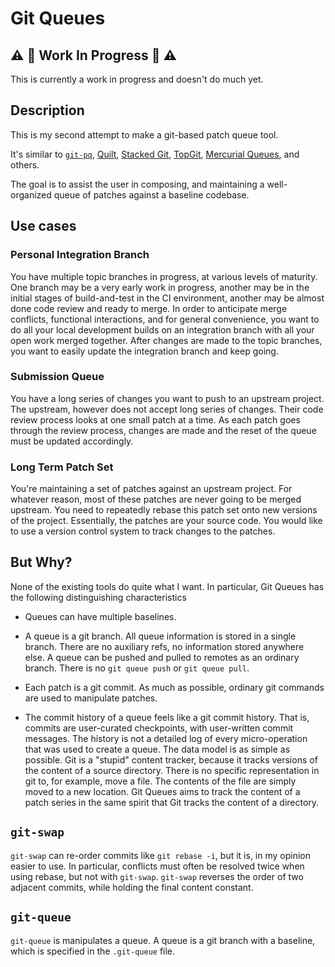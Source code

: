 # Git Queues

##  ⚠️ 🪏 Work In Progress 🪏 ⚠️ 

This is currently a work in progress and doesn't do much yet.

## Description

This is my second attempt to make a git-based patch queue tool.

It's similar to [`git-pq`][gitpq], [Quilt][quilt], [Stacked Git][stgit],
[TopGit][topgit], [Mercurial Queues][mq], and others.

The goal is to assist the user in composing, and maintaining a
well-organized queue of patches against a baseline codebase.

## Use cases

### Personal Integration Branch

You have multiple topic branches in progress, at various levels of
maturity.   One branch may be a very early work in progress, another may be
in the initial stages of build-and-test in the CI environment, another may
be almost done code review and ready to merge.    In order to anticipate
merge conflicts, functional interactions, and for general convenience, you
want to do all your local development builds on an integration branch with
all your open work merged together.   After changes are made to the topic
branches, you want to easily update the integration branch and keep going.

### Submission Queue

You have a long series of changes you want to push to an upstream project.
The upstream, however does not accept long series of changes.   Their code
review process looks at one small patch at a time.   As each patch goes
through the review process, changes are made and the reset of the queue
must be updated accordingly.

### Long Term Patch Set

You're maintaining a set of patches against an upstream project.   For
whatever reason, most of these patches are never going to be merged
upstream.   You need to repeatedly rebase this patch set onto new versions
of the project.   Essentially, the patches are your source code.   You
would like to use a version control system to track changes to the patches.

## But Why?

None of the existing tools do quite what I want.   In particular, Git Queues has
the following distinguishing characteristics

* Queues can have multiple baselines.

* A queue is a git branch.  All queue information is stored in a single
  branch.  There are no auxiliary refs, no information stored anywhere
  else.   A queue can be pushed and pulled to remotes as an ordinary
  branch.   There is no `git queue push` or `git queue pull`.

* Each patch is a git commit.   As much as possible, ordinary git commands
  are used to manipulate patches.

* The commit history of a queue feels like a git commit history.  That is,
  commits are user-curated checkpoints, with user-written commit messages.
  The history is not a detailed log of every micro-operation that was used
  to create a queue.   The data model is as simple as possible.   Git is a
  "stupid" content tracker, because it tracks versions of the content of a
  source directory.   There is no specific representation in git to, for
  example, move a file.  The contents of the file are simply moved to a new
  location.  Git Queues aims to track the content of a patch series in the
  same spirit that Git tracks the content of a directory.


## `git-swap`

`git-swap` can re-order commits like `git rebase -i`, but it is, in my
opinion easier to use.   In particular, conflicts must often be resolved
twice when using rebase, but not with `git-swap`.  `git-swap` reverses the
order of two adjacent commits, while holding the final content constant.

## `git-queue`

`git-queue` is manipulates a queue.   A queue is a git branch with a baseline,
which is specified in the `.git-queue` file.


[stgit]: https://stacked-git.github.io/
[quilt]: https://linux.die.net/man/1/quilt
[gitpq]: https://github.com/smoofra/git-pq
[topgit]: https://mackyle.github.io/topgit/topgit.html
[mq]: https://hgbook.red-bean.com/read/managing-change-with-mercurial-queues.html